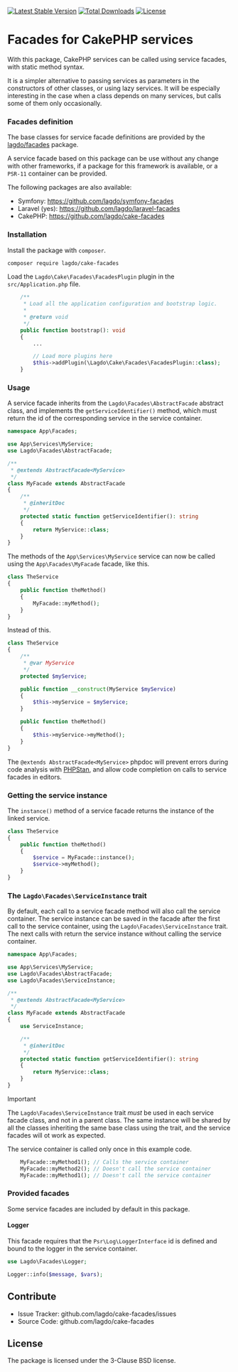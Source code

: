 <!-- [![Build Status](https://github.com/lagdo/cake-facades/actions/workflows/test.yml/badge.svg?branch=main)](https://github.com/lagdo/cake-facades/actions)
[![Scrutinizer Code Quality](https://scrutinizer-ci.com/g/lagdo/cake-facades/badges/quality-score.png?b=main)](https://scrutinizer-ci.com/g/lagdo/cake-facades/?branch=main)
[![StyleCI](https://styleci.io/repos/418488513/shield?branch=main)](https://styleci.io/repos/418488513)
[![codecov](https://codecov.io/gh/lagdo/cake-facades/branch/main/graph/badge.svg?token=HERKC60CC1)](https://codecov.io/gh/lagdo/cake-facades) -->

[![Latest Stable Version](https://poser.pugx.org/lagdo/cake-facades/v/stable)](https://packagist.org/packages/lagdo/cake-facades)
[![Total Downloads](https://poser.pugx.org/lagdo/cake-facades/downloads)](https://packagist.org/packages/lagdo/cake-facades)
[![License](https://poser.pugx.org/lagdo/cake-facades/license)](https://packagist.org/packages/lagdo/cake-facades)

Facades for CakePHP services
============================

With this package, CakePHP services can be called using service facades, with static method syntax.

It is a simpler alternative to passing services as parameters in the constructors of other classes, or using lazy services.
It will be especially interesting in the case when a class depends on many services, but calls some of them only occasionally.

### Facades definition

The base classes for service facade definitions are provided by the [lagdo/facades](https://github.com/lagdo/facades) package.

A service facade based on this package can be use without any change with other frameworks, if a package for this framework is available, or a `PSR-11` container can be provided.

The following packages are also available:
- Symfony: https://github.com/lagdo/symfony-facades
- Laravel (yes): https://github.com/lagdo/laravel-facades
- CakePHP: https://github.com/lagdo/cake-facades

### Installation

Install the package with `composer`.

```bash
composer require lagdo/cake-facades
```

Load the `Lagdo\Cake\Facades\FacadesPlugin` plugin in the `src/Application.php` file.

```php
    /**
     * Load all the application configuration and bootstrap logic.
     *
     * @return void
     */
    public function bootstrap(): void
    {
        ...

        // Load more plugins here
        $this->addPlugin(\Lagdo\Cake\Facades\FacadesPlugin::class);
    }
```

### Usage

A service facade inherits from the `Lagdo\Facades\AbstractFacade` abstract class, and implements the `getServiceIdentifier()` method, which must return the id of the corresponding service in the service container.

```php
namespace App\Facades;

use App\Services\MyService;
use Lagdo\Facades\AbstractFacade;

/**
 * @extends AbstractFacade<MyService>
 */
class MyFacade extends AbstractFacade
{
    /**
     * @inheritDoc
     */
    protected static function getServiceIdentifier(): string
    {
        return MyService::class;
    }
}
```

The methods of the `App\Services\MyService` service can now be called using the `App\Facades\MyFacade` facade, like this.

```php
class TheService
{
    public function theMethod()
    {
        MyFacade::myMethod();
    }
}
```

Instead of this.

```php
class TheService
{
    /**
     * @var MyService
     */
    protected $myService;

    public function __construct(MyService $myService)
    {
        $this->myService = $myService;
    }

    public function theMethod()
    {
        $this->myService->myMethod();
    }
}
```

The `@extends AbstractFacade<MyService>` phpdoc will prevent errors during code analysis with [PHPStan](https://phpstan.org/), and allow code completion on calls to service facades in editors.

### Getting the service instance

The `instance()` method of a service facade returns the instance of the linked service.

```php
class TheService
{
    public function theMethod()
    {
        $service = MyFacade::instance();
        $service->myMethod();
    }
}
```

### The `Lagdo\Facades\ServiceInstance` trait

By default, each call to a service facade method will also call the service container.
The service instance can be saved in the facade after the first call to the service container, using the `Lagdo\Facades\ServiceInstance` trait.
The next calls with return the service instance without calling the service container.

```php
namespace App\Facades;

use App\Services\MyService;
use Lagdo\Facades\AbstractFacade;
use Lagdo\Facades\ServiceInstance;

/**
 * @extends AbstractFacade<MyService>
 */
class MyFacade extends AbstractFacade
{
    use ServiceInstance;

    /**
     * @inheritDoc
     */
    protected static function getServiceIdentifier(): string
    {
        return MyService::class;
    }
}
```

> [!IMPORTANT]
> The `Lagdo\Facades\ServiceInstance` trait *must* be used in each service facade class, and not in a parent class. The same instance will be shared by all the classes inheriting the same base class using the trait, and the service facades will ot work as expected.

The service container is called only once in this example code.

```php
    MyFacade::myMethod1(); // Calls the service container
    MyFacade::myMethod2(); // Doesn't call the service container
    MyFacade::myMethod1(); // Doesn't call the service container
```

### Provided facades

Some service facades are included by default in this package.

#### Logger

This facade requires that the `Psr\Log\LoggerInterface` id is defined and bound to the logger in the service container.

```php
use Lagdo\Facades\Logger;

Logger::info($message, $vars);
```

Contribute
----------

- Issue Tracker: github.com/lagdo/cake-facades/issues
- Source Code: github.com/lagdo/cake-facades

License
-------

The package is licensed under the 3-Clause BSD license.
